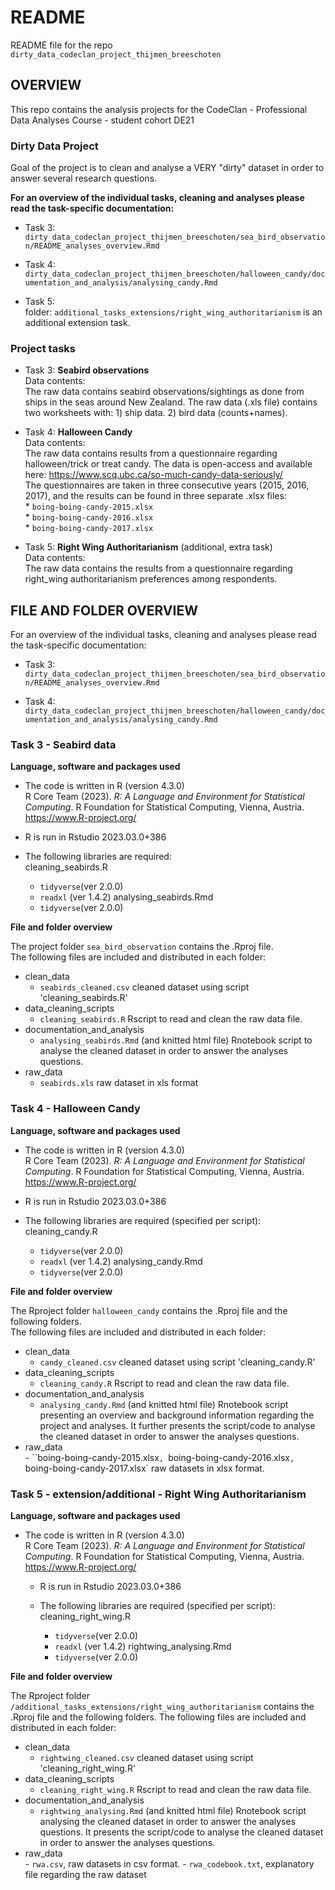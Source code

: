 # README 

README file for the repo `dirty_data_codeclan_project_thijmen_breeschoten`

## OVERVIEW

This repo contains the analysis projects for the 
CodeClan - Professional Data Analyses Course - student cohort DE21

### Dirty Data Project

Goal of the project is to clean and analyse a VERY "dirty" dataset in order to answer 
several research questions.

__For an overview of the individual tasks, cleaning and analyses please read the task-specific
documentation:__

* Task 3: <br>
  `dirty_data_codeclan_project_thijmen_breeschoten/sea_bird_observation/README_analyses_overview.Rmd`
  
* Task 4: <br>
  `dirty_data_codeclan_project_thijmen_breeschoten/halloween_candy/documentation_and_analysis/analysing_candy.Rmd`
  
* Task 5: <br>
  folder: `additional_tasks_extensions/right_wing_authoritarianism` is an additional extension task.


### Project tasks

* Task 3: __Seabird observations__ <br>
          Data contents: <br>
          The raw data contains seabird observations/sightings as done from ships in the seas 
          around New Zealand. The raw data (.xls file) contains two worksheets with:
          1) ship data.
          2) bird data (counts+names).
          
* Task 4: __Halloween Candy__ <br>
          Data contents: <br>
          The raw data contains results from a questionnaire regarding halloween/trick or           treat candy.
          The data is open-access and available here: 
          https://www.scq.ubc.ca/so-much-candy-data-seriously/ <br>
          The questionnaires are taken in three consecutive years (2015, 2016, 2017), and
          the results can be found in three separate .xlsx files: <br>
          * `boing-boing-candy-2015.xlsx`   <br>
          * `boing-boing-candy-2016.xlsx`   <br>
          * `boing-boing-candy-2017.xlsx`   <br>
          
* Task 5: __Right Wing Authoritarianism__ (additional, extra task) <br>
          Data contents: <br>
          The raw data contains the results from a questionnaire regarding right_wing 
          authoritarianism preferences among respondents.

## FILE AND FOLDER OVERVIEW
For an overview of the individual tasks, cleaning and analyses please read the task-specific
documentation:

* Task 3: <br>
  `dirty_data_codeclan_project_thijmen_breeschoten/sea_bird_observation/README_analyses_overview.Rmd`
  
* Task 4: <br>
  `dirty_data_codeclan_project_thijmen_breeschoten/halloween_candy/documentation_and_analysis/analysing_candy.Rmd`
  
### Task 3 - Seabird data

**Language, software and packages used**

  * The code is written in R (version 4.3.0) <br>
    R Core Team (2023). _R: A Language and Environment for Statistical Computing_. 
    R Foundation for Statistical Computing, Vienna, Austria.
   <https://www.R-project.org/>

  * R is run in Rstudio 2023.03.0+386 

  * The following libraries are required: <br>
    cleaning_seabirds.R
      - `tidyverse`(ver 2.0.0)
      - `readxl` (ver 1.4.2)
    analysing_seabirds.Rmd
      - `tidyverse`(ver 2.0.0)
  
**File and folder overview**

  The project folder `sea_bird_observation` contains the .Rproj file. <br>
  The following files are included and distributed in each folder:

  * clean_data <br>
    - `seabirds_cleaned.csv` cleaned dataset using script 'cleaning_seabirds.R' <br>
  * data_cleaning_scripts <br>
    - `cleaning_seabirds.R` Rscript to read and clean the raw data file. <br>
  * documentation_and_analysis <br>
    - `analysing_seabirds.Rmd` (and knitted html file) Rnotebook script to analyse the
      cleaned dataset in order to answer the analyses questions. <br>
  * raw_data <br>
    - `seabirds.xls` raw dataset in xls format <br>
    
### Task 4 - Halloween Candy

**Language, software and packages used**

  * The code is written in R (version 4.3.0) <br>
    R Core Team (2023). _R: A Language and Environment for Statistical Computing_. 
    R Foundation for Statistical Computing, Vienna, Austria.
    <https://www.R-project.org/>

  * R is run in Rstudio 2023.03.0+386 

  * The following libraries are required (specified per script): <br>
    cleaning_candy.R
      - `tidyverse`(ver 2.0.0)
      - `readxl` (ver 1.4.2)
    analysing_candy.Rmd
      - `tidyverse`(ver 2.0.0)
  
**File and folder overview**

  The Rproject folder `halloween_candy` contains the .Rproj file and the following 
  folders. <br>
  The following files are included and distributed in each folder:

  * clean_data <br>
       - `candy_cleaned.csv` cleaned dataset using script 'cleaning_candy.R' <br>
  * data_cleaning_scripts <br>
       - `cleaning_candy.R` Rscript to read and clean the raw data file. <br>
  * documentation_and_analysis <br>
       - `analysing_candy.Rmd` (and knitted html file) Rnotebook script presenting an 
       overview and background information regarding the project and analyses. 
       It further presents the script/code to analyse the cleaned dataset in order 
       to answer the analyses questions. <br>
  * raw_data <br>
        - ``boing-boing-candy-2015.xlsx`, `boing-boing-candy-2016.xlsx`,                                       `boing-boing-candy-2017.xlsx` raw datasets in xlsx format. <br>
        
### Task 5 - extension/additional - Right Wing Authoritarianism

**Language, software and packages used**

* The code is written in R (version 4.3.0) <br>
    R Core Team (2023). _R: A Language and Environment for Statistical Computing_. 
    R Foundation for Statistical Computing, Vienna, Austria.
    <https://www.R-project.org/>

  * R is run in Rstudio 2023.03.0+386 

  * The following libraries are required (specified per script): <br>
    cleaning_right_wing.R
      - `tidyverse`(ver 2.0.0)
      - `readxl` (ver 1.4.2)
    rightwing_analysing.Rmd
      - `tidyverse`(ver 2.0.0)
      
**File and folder overview**

  The Rproject folder `/additional_tasks_extensions/right_wing_authoritarianism` 
  contains the .Rproj file and the following 
  folders.
  The following files are included and distributed in each folder:

  * clean_data <br>
       - `rightwing_cleaned.csv` cleaned dataset using script 'cleaning_right_wing.R' <br>
  * data_cleaning_scripts <br>
       - `cleaning_right_wing.R` Rscript to read and clean the raw data file. <br>
  * documentation_and_analysis <br>
       - `rightwing_analysing.Rmd` (and knitted html file) Rnotebook script analysing
       the cleaned dataset in order to answer the analyses questions. 
       It presents the script/code to analyse the cleaned dataset in order 
       to answer the analyses questions. <br>
  * raw_data <br>
        - `rwa.csv`, raw datasets in csv format. 
        - `rwa_codebook.txt`, explanatory file regarding the raw dataset <br>
